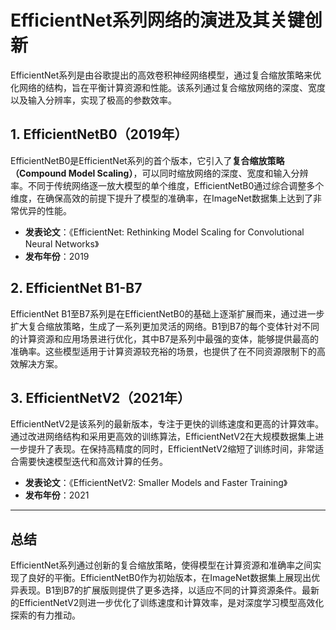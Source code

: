 # EfficientNet系列网络的演进及其关键创新

EfficientNet系列是由谷歌提出的高效卷积神经网络模型，通过复合缩放策略来优化网络的结构，旨在平衡计算资源和性能。该系列通过复合缩放网络的深度、宽度以及输入分辨率，实现了极高的参数效率。

## 1. EfficientNetB0（2019年）
EfficientNetB0是EfficientNet系列的首个版本，它引入了**复合缩放策略（Compound Model Scaling）**，可以同时缩放网络的深度、宽度和输入分辨率。不同于传统网络逐一放大模型的单个维度，EfficientNetB0通过综合调整多个维度，在确保高效的前提下提升了模型的准确率，在ImageNet数据集上达到了非常优异的性能。

- **发表论文**：《EfficientNet: Rethinking Model Scaling for Convolutional Neural Networks》
- **发布年份**：2019

## 2. EfficientNet B1-B7
EfficientNet B1至B7系列是在EfficientNetB0的基础上逐渐扩展而来，通过进一步扩大复合缩放策略，生成了一系列更加灵活的网络。B1到B7的每个变体针对不同的计算资源和应用场景进行优化，其中B7是系列中最强的变体，能够提供最高的准确率。这些模型适用于计算资源较充裕的场景，也提供了在不同资源限制下的高效解决方案。

## 3. EfficientNetV2（2021年）
EfficientNetV2是该系列的最新版本，专注于更快的训练速度和更高的计算效率。通过改进网络结构和采用更高效的训练算法，EfficientNetV2在大规模数据集上进一步提升了表现。在保持高精度的同时，EfficientNetV2缩短了训练时间，非常适合需要快速模型迭代和高效计算的任务。

- **发表论文**：《EfficientNetV2: Smaller Models and Faster Training》
- **发布年份**：2021

---

## 总结
EfficientNet系列通过创新的复合缩放策略，使得模型在计算资源和准确率之间实现了良好的平衡。EfficientNetB0作为初始版本，在ImageNet数据集上展现出优异表现。B1到B7的扩展版则提供了更多选择，以适应不同的计算资源条件。最新的EfficientNetV2则进一步优化了训练速度和计算效率，是对深度学习模型高效化探索的有力推动。

